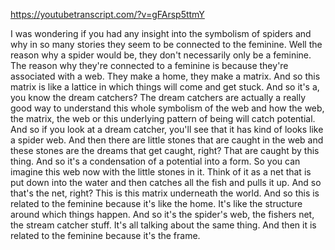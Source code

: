 https://youtubetranscript.com/?v=gFArsp5ttmY

 I was wondering if you had any insight into the symbolism of spiders and why in so many stories they seem to be connected to the feminine. Well the reason why a spider would be, they don't necessarily only be a feminine. The reason why they're connected to a feminine is because they're associated with a web. They make a home, they make a matrix. And so this matrix is like a lattice in which things will come and get stuck. And so it's a, you know the dream catchers? The dream catchers are actually a really good way to understand this whole symbolism of the web and how the web, the matrix, the web or this underlying pattern of being will catch potential. And so if you look at a dream catcher, you'll see that it has kind of looks like a spider web. And then there are little stones that are caught in the web and these stones are the dreams that get caught, right? That are caught by this thing. And so it's a condensation of a potential into a form. So you can imagine this web now with the little stones in it. Think of it as a net that is put down into the water and then catches all the fish and pulls it up. And so that's the net, right? This is this matrix underneath the world. And so this is related to the feminine because it's like the home. It's like the structure around which things happen. And so it's the spider's web, the fishers net, the stream catcher stuff. It's all talking about the same thing. And then it is related to the feminine because it's the frame.